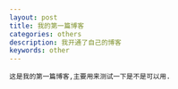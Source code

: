 ```yaml
---
layout: post
title: 我的第一篇博客
categories: others
description: 我开通了自己的博客
keywords: other
---
```

	这是我的第一篇博客,主要用来测试一下是不是可以用.